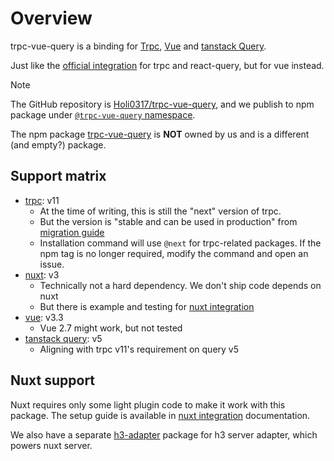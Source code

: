 # Overview

trpc-vue-query is a binding for [Trpc], [Vue] and [tanstack Query].

Just like the [official integration] for trpc and react-query, but for vue instead.

> [!NOTE]  
> The GitHub repository is [Holi0317/trpc-vue-query], and we publish to npm package under
> [`@trpc-vue-query` namespace](https://www.npmjs.com/search?q=%40trpc-vue-query).
>
> The npm package [trpc-vue-query] is **NOT** owned by us and is a different (and empty?) package.

[trpc]: https://trpc.io/
[vue]: https://vuejs.org/
[tanstack query]: https://tanstack.com/query/latest/docs/framework/react/overview
[official integration]: https://trpc.io/docs/client/react
[Holi0317/trpc-vue-query]: https://github.com/Holi0317/trpc-vue-query/
[trpc-vue-query]: https://www.npmjs.com/package/trpc-vue-query

## Support matrix

- [trpc]\: v11
  - At the time of writing, this is still the "next" version of trpc.
  - But the version is "stable and can be used in production" from [migration guide](https://trpc.io/docs/migrate-from-v10-to-v11)
  - Installation command will use `@next` for trpc-related packages. If the npm tag is no
    longer required, modify the command and open an issue.
- [nuxt]\: v3
  - Technically not a hard dependency. We don't ship code depends on nuxt
  - But there is example and testing for [nuxt integration](./nuxt)
- [vue]\: v3.3
  - Vue 2.7 might work, but not tested
- [tanstack query]\: v5
  - Aligning with trpc v11's requirement on query v5

[nuxt]: https://nuxtjs.org/

## Nuxt support

Nuxt requires only some light plugin code to make it work with this package. The setup
guide is available in [nuxt integration](./nuxt) documentation.

We also have a separate [h3-adapter](../h3-adapter/index) package for h3 server adapter,
which powers nuxt server.
